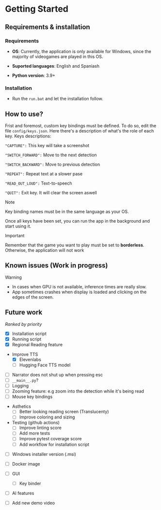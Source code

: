 # Getting Started
## Requirements & installation
### Requirements
- **OS**: Currently, the application is only available for Windows, since the majority of videogames are played in this OS. 

- **Suported languages**: English and Spaniash

- **Python version**: 3.9+
### Installation
- Run the `run.bat` and let the installation follow.

## How to use?
Frist and foremost, custom key bindings must be defined. To do so, edit the file `config/keys.json`. Here there's a description of what's the role of each key.
Keys descriptions:

`"CAPTURE":` This key will take a screenshot

`"SWITCH_FORWARD":` Move to the next detection 

 `"SWITCH_BACKWARD":` Move to previous detection
 
 `"REPEAT":` Repeat text at a slower pase 
 
 `"READ_OUT_LOUD":` Text-to-speech 
 
 `"QUIT":` Exit key. It will clear the screen aswell

> [!NOTE]
> Key binding names must be in the same language as your OS.

Once all keys have been set, you can run the app in the background and start using it.

> [!IMPORTANT]
Remember that the game you want to play must be set to **borderless**. Otherwise, the application will not work</ins>

## Known issues (Work in progress)
> [!WARNING]
> - In cases when GPU is not available, inference times are really slow.
> - App sometimes crashes when display is loaded and clicking on the edges of the screen.
  
## Future work
*Ranked by priority*
- [x] Installation script
- [x] Running script
- [x] Regional Reading feature
- Improve TTS
  - [x] Elevenlabs
  - [ ] Hugging Face TTS model
- [ ] Narrator does not shut up when pressing esc
- [ ] `__main__.py`?
- [ ] Logging
- [ ] Zooming feature: e.g zoom into the detection while it's being read
- [ ] Mouse key bindings
- Asthetics
  - [ ] Better looking reading screen (Translucenty)
  - [ ] Improve coloring and sizing
- Testing (github actions)
  - [ ] Improve linting score
  - [ ] Add more tests
  - [ ] Improve pytest coverage score
  - [ ] Add workflow for installation script
- [ ] Windows installer version (.msi)
- [ ] Docker image
- [ ] GUI
  - [ ] Key binder
- [ ] AI features
- [ ] Add new demo video

